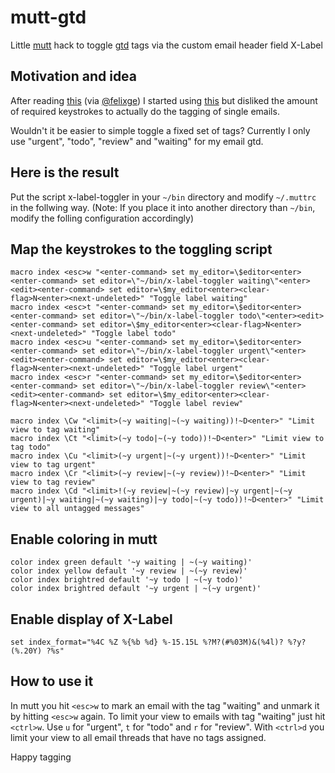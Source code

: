 mutt-gtd
========

Little [mutt](http://www.mutt.org) hack to toggle [gtd](http://de.wikipedia.org/wiki/Getting_Things_Done) tags via the custom email header field X-Label

Motivation and idea
-------------------

After reading [this](http://www.nikilster.com/thoughts/how-to-win-at-email/#sthash.PvTgsQ0I.dpbs) (via [@felixge](https://twitter.com/felixge)) I started using [this](http://blitiri.com.ar/p/other/mutt-labels/) but disliked the amount of required keystrokes to actually do the tagging of single emails.

Wouldn't it be easier to simple toggle a fixed set of tags? Currently I only use "urgent", "todo", "review" and "waiting" for my email gtd.

Here is the result
------------------

Put the script x-label-toggler in your `~/bin` directory and modify `~/.muttrc` in the follwing way. (Note: If you place it into another directory than `~/bin`, modify the folling configuration accordingly)

Map the keystrokes to the toggling script
-----------------------------------------

```
macro index <esc>w "<enter-command> set my_editor=\$editor<enter><enter-command> set editor=\"~/bin/x-label-toggler waiting\"<enter><edit><enter-command> set editor=\$my_editor<enter><clear-flag>N<enter><next-undeleted>" "Toggle label waiting"
macro index <esc>t "<enter-command> set my_editor=\$editor<enter><enter-command> set editor=\"~/bin/x-label-toggler todo\"<enter><edit><enter-command> set editor=\$my_editor<enter><clear-flag>N<enter><next-undeleted>" "Toggle label todo"
macro index <esc>u "<enter-command> set my_editor=\$editor<enter><enter-command> set editor=\"~/bin/x-label-toggler urgent\"<enter><edit><enter-command> set editor=\$my_editor<enter><clear-flag>N<enter><next-undeleted>" "Toggle label urgent"
macro index <esc>r "<enter-command> set my_editor=\$editor<enter><enter-command> set editor=\"~/bin/x-label-toggler review\"<enter><edit><enter-command> set editor=\$my_editor<enter><clear-flag>N<enter><next-undeleted>" "Toggle label review"

macro index \Cw "<limit>(~y waiting|~(~y waiting))!~D<enter>" "Limit view to tag waiting"
macro index \Ct "<limit>(~y todo|~(~y todo))!~D<enter>" "Limit view to tag todo"
macro index \Cu "<limit>(~y urgent|~(~y urgent))!~D<enter>" "Limit view to tag urgent"
macro index \Cr "<limit>(~y review|~(~y review))!~D<enter>" "Limit view to tag review"
macro index \Cd "<limit>!(~y review|~(~y review)|~y urgent|~(~y urgent)|~y waiting|~(~y waiting)|~y todo|~(~y todo))!~D<enter>" "Limit view to all untagged messages"
```

Enable coloring in mutt
-----------------------

```
color index green default '~y waiting | ~(~y waiting)'
color index yellow default '~y review | ~(~y review)'
color index brightred default '~y todo | ~(~y todo)'
color index brightred default '~y urgent | ~(~y urgent)'
```

Enable display of X-Label
-------------------------

```
set index_format="%4C %Z %{%b %d} %-15.15L %?M?(#%03M)&(%4l)? %?y?(%.20Y) ?%s"
```

How to use it
-------------

In mutt you hit `<esc>w` to mark an email with the tag "waiting" and unmark it by hitting `<esc>w` again. To limit your view to emails with tag "waiting" just hit `<ctrl>w`. Use `u` for "urgent", `t` for "todo" and `r` for "review". With `<ctrl>d` you limit your view to all email threads that have no tags assigned.


Happy tagging
